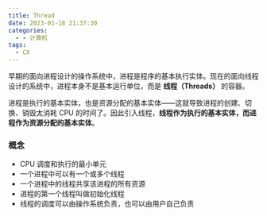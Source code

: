 ```yaml
---
title: Thread
date: 2023-01-18 21:37:30
categories:
  - - 计算机
tags:
  - CX
---
```


早期的面向进程设计的操作系统中，进程是程序的基本执行实体。现在的面向线程设计的系统中，进程本身不是基本运行单位，而是 **线程（Threads）** 的容器。

进程是执行的基本实体，也是资源分配的基本实体——这就导致进程的创建、切换、销毁太消耗 CPU 的时间了。因此引入线程，**线程作为执行的基本实体，而进程作为资源分配的基本实体**。

### 概念

- CPU 调度和执行的最小单元
- 一个进程中可以有一个或多个线程
- 一个进程中的线程共享该进程的所有资源
- 进程的第一个线程叫做初始化线程
- 线程的调度可以由操作系统负责，也可以由用户自己负责
